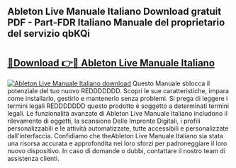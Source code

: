 ## Ableton Live Manuale Italiano Download gratuit PDF - Part-FDR Italiano Manuale del proprietario del servizio qbKQi

# <h2><a href="http://dfbgzhx.blite.top/?on=Ableton+Live+Manuale+Italiano">🔗Download 👉🔴 Ableton Live Manuale Italiano</a></h2>

[![Ableton Live Manuale Italiano download](https://i.imgur.com/lujVjoI.png)](http://dfbgzhx.blite.top/?on=Ableton+Live+Manuale+Italiano)
Questo Manuale sblocca il potenziale del tuo nuovo REDDDDDDD. Scopri le sue caratteristiche, impara come installarlo, gestirlo e mantenerlo senza problemi. Si prega di leggere i termini legali REDDDDDDD questo prodotto è soggetto a determinati termini legali. Le funzionalità avanzate di Ableton Live Manuale Italiano includono il rilevamento di oggetti, la scansione Delle Impronte Digitali, i profili personalizzabili e le attività automatizzate, tutte accessibili e personalizzate dall'interfaccia. Confidiamo che theAbleton Live Manuale Italiano sia stata una risorsa accurata e approfondita nei loro sforzi per padroneggiare il loro nuovo dispositivo. In caso di domande o dubbi, contattare il nostro team di assistenza clienti.

